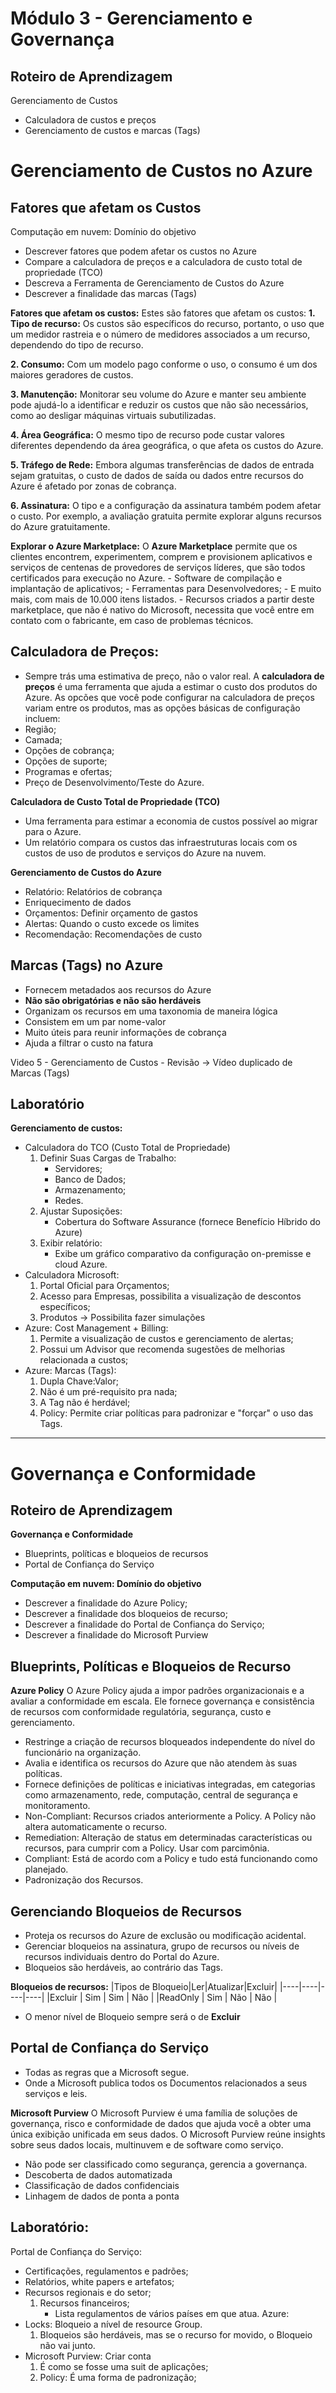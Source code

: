 # Módulo 3 - Gerenciamento e Governança
## Roteiro de Aprendizagem
Gerenciamento de Custos
  - Calculadora de custos e preços
  - Gerenciamento de custos e marcas (Tags)

# Gerenciamento de Custos no Azure
## Fatores que afetam os Custos
Computação em nuvem: Domínio do objetivo
  - Descrever fatores que podem afetar os custos no Azure
  - Compare a calculadora de preços e a calculadora de custo total de propriedade (TCO)
  - Descreva a Ferramenta de Gerenciamento de Custos do Azure
  - Descrever a finalidade das marcas (Tags)

**Fatores que afetam os custos:**
Estes são fatores que afetam os custos:
  **1. Tipo de recurso:** Os custos são específicos do recurso, portanto, o uso que um medidor rastreia e o número de medidores associados a um recurso, dependendo do tipo de recurso.
  
  **2. Consumo:** Com um modelo pago conforme o uso, o consumo é um dos maiores geradores de custos.
  
  **3. Manutenção:** Monitorar seu volume do Azure e manter seu ambiente pode ajudá-lo a identificar e reduzir os custos que não são necessários, como ao desligar máquinas virtuais subutilizadas.

  **4. Área Geográfica:** O mesmo tipo de recurso pode custar valores diferentes dependendo da área geográfica, o que afeta os custos do Azure.

  **5. Tráfego de Rede:** Embora algumas transferências de dados de entrada sejam gratuitas, o custo de dados de saída ou dados entre recursos do Azure é afetado por zonas de cobrança.

  **6. Assinatura:** O tipo e a configuração da assinatura também podem afetar o custo. Por exemplo, a avaliação gratuita permite explorar alguns recursos do Azure gratuitamente.

**Explorar o Azure Marketplace:**
  O **Azure Marketplace** permite que os clientes encontrem, experimentem, comprem e provisionem aplicativos e serviços de centenas de provedores de serviços líderes, que são todos certificados para execução no Azure.
      - Software de compilação e implantação de aplicativos;
      - Ferramentas para Desenvolvedores;
      - E muito mais, com mais de 10.000 itens listados.
      - Recursos criados a partir deste marketplace, que não é nativo do Microsoft, necessita que você entre em contato com o fabricante, em caso de problemas técnicos.

## Calculadora de Preços:
  - Sempre trás uma estimativa de preço, não o valor real.
  A **calculadora de preços** é uma ferramenta que ajuda a estimar o custo dos produtos do Azure.
  As opcões que você pode configurar na calculadora de preços variam entre os produtos, mas as opções básicas de configuração incluem:
  - Região;
  - Camada;
  - Opções de cobrança;
  - Opções de suporte;
  - Programas e ofertas;
  - Preço de Desenvolvimento/Teste do Azure.

**Calculadora de Custo Total de Propriedade (TCO)**
  - Uma ferramenta para estimar a economia de custos possível ao migrar para o Azure.
  - Um relatório compara os custos das infraestruturas locais com os custos de uso de produtos e serviços do Azure na nuvem.

**Gerenciamento de Custos do Azure**
  - Relatório: Relatórios de cobrança
  - Enriquecimento de dados
  - Orçamentos: Definir orçamento de gastos
  - Alertas: Quando o custo excede os limites
  - Recomendação: Recomendações de custo

## Marcas (Tags) no Azure
  - Fornecem metadados aos recursos do Azure
  - **Não são obrigatórias e não são herdáveis**
  - Organizam os recursos em uma taxonomia de maneira lógica
  - Consistem em um par nome-valor
  - Muito úteis para reunir informações de cobrança
  - Ajuda a filtrar o custo na fatura

Video 5 - Gerenciamento de Custos - Revisão -> Vídeo duplicado de Marcas (Tags)

## Laboratório
**Gerenciamento de custos:**
  - Calculadora do TCO (Custo Total de Propriedade)
    1. Definir Suas Cargas de Trabalho:
       - Servidores;
       - Banco de Dados;
       - Armazenamento;
       - Redes.
    2. Ajustar Suposições:
       - Cobertura do Software Assurance (fornece Benefício Híbrido do Azure)
    3. Exibir relatório:
       - Exibe um gráfico comparativo da configuração on-premisse e cloud Azure.
  - Calculadora Microsoft:
    1. Portal Oficial para Orçamentos;
    2. Acesso para Empresas, possibilita a visualização de descontos específicos;
    3. Produtos -> Possibilita fazer simulações
  - Azure: Cost Management + Billing:
    1. Permite a visualização de custos e gerenciamento de alertas;
    2. Possui um Advisor que recomenda sugestões de melhorias relacionada a custos;
  - Azure: Marcas (Tags):
    1. Dupla Chave:Valor;
    2. Não é um pré-requisito pra nada;
    3. A Tag não é herdável;
    4. Policy: Permite criar políticas para padronizar e "forçar" o uso das Tags.
   
-------------------
# Governança e Conformidade
## Roteiro de Aprendizagem
**Governança e Conformidade**
  - Blueprints, políticas e bloqueios de recursos
  - Portal de Confiança do Serviço

**Computação em nuvem: Domínio do objetivo**
   - Descrever a finalidade do Azure Policy;
   - Descrever a finalidade dos bloqueios de recurso;
   - Descrever a finalidade do Portal de Confiança do Serviço;
   - Descrever a finalidade do Microsoft Purview

## Blueprints, Políticas e Bloqueios de Recurso
**Azure Policy**
  O Azure Policy ajuda a impor padrões organizacionais e a avaliar a conformidade em escala.
  Ele fornece governança e consistência de recursos com conformidade regulatória, segurança, custo e gerenciamento.
  - Restringe a criação de recursos bloqueados independente do nível do funcionário na organização.
  - Avalia e identifica os recursos do Azure que não atendem às suas políticas.
  - Fornece definições de políticas e iniciativas integradas, em categorias como armazenamento, rede, computação, central de segurança e monitoramento.
  - Non-Compliant: Recursos criados anteriormente a Policy. A Policy não altera automaticamente o recurso.
  - Remediation: Alteração de status em determinadas características ou recursos, para cumprir com a Policy. Usar com parcimônia.
  - Compliant: Está de acordo com a Policy e tudo está funcionando como planejado.
  - Padronização dos Recursos.

## Gerenciando Bloqueios de Recursos
  - Proteja os recursos do Azure de exclusão ou modificação acidental.
  - Gerenciar bloqueios na assinatura, grupo de recursos ou níveis de recursos individuais dentro do Portal do Azure.
  - Bloqueios são herdáveis, ao contrário das Tags.

**Bloqueios de recursos:**
|Tipos de Bloqueio|Ler|Atualizar|Excluir|
|----|----|----|----|
|Excluir | Sim | Sim | Não |
|ReadOnly | Sim | Não | Não |

  - O menor nível de Bloqueio sempre será o de **Excluir**

## Portal de Confiança do Serviço
   - Todas as regras que a Microsoft segue.
   - Onde a Microsoft publica todos os Documentos relacionados a seus serviços e leis.

**Microsoft Purview**
O Microsoft Purview é uma família de soluções de governança, risco e conformidade de dados que ajuda você a obter uma única exibição unificada em seus dados. O Microsoft Purview reúne insights sobre seus dados locais, multinuvem e de software como serviço.
  - Não pode ser classificado como segurança, gerencia a governança.
  - Descoberta de dados automatizada
  - Classificação de dados confidenciais
  - Linhagem de dados de ponta a ponta

## Laboratório:
  Portal de Confiança do Serviço:
  - Certificações, regulamentos e padrões;
  - Relatórios, white papers e artefatos;
  - Recursos regionais e do setor;
    1. Recursos financeiros;
       - Lista regulamentos de vários países em que atua.
  Azure:
  - Locks: Bloqueio a nível de resource Group.
    1. Bloqueios são herdáveis, mas se o recurso for movido, o Bloqueio não vai junto.
  - Microsoft Purview: Criar conta
    1. É como se fosse uma suit de aplicações;
    2. Policy: É uma forma de padronização;





